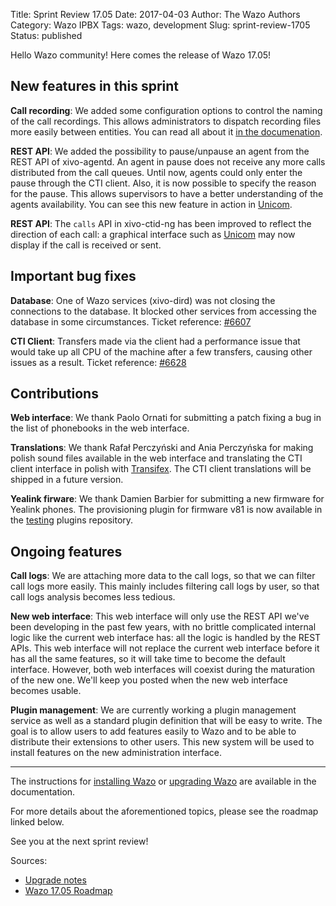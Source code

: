 Title: Sprint Review 17.05
Date: 2017-04-03
Author: The Wazo Authors
Category: Wazo IPBX
Tags: wazo, development
Slug: sprint-review-1705
Status: published

Hello Wazo community! Here comes the release of Wazo 17.05!

New features in this sprint
---------------------------

**Call recording**: We added some configuration options to control the naming of the call recordings. This allows administrators to dispatch recording files more easily between entities. You can read all about it [in the documenation](http://documentation.wazo.community/en/latest/administration/call_recording/call_recording.html#file-names).

**REST API**: We added the possibility to pause/unpause an agent from the REST API of xivo-agentd. An agent in pause does not receive any more calls distributed from the call queues. Until now, agents could only enter the pause through the CTI client. Also, it is now possible to specify the reason for the pause. This allows supervisors to have a better understanding of the agents availability. You can see this new feature in action in [Unicom](https://phone.wazo.community).

**REST API**: The ``calls`` API in xivo-ctid-ng has been improved to reflect the direction of each call: a graphical interface such as [Unicom](https://phone.wazo.community) may now display if the call is received or sent.

Important bug fixes
-------------------

**Database**: One of Wazo services (xivo-dird) was not closing the connections to the database. It blocked other services from accessing the database in some circumstances. Ticket reference: [#6607](https://projects.wazo.community/issues/6607)

**CTI Client**: Transfers made via the client had a performance issue that would take up all CPU of the machine after a few transfers, causing other issues as a result. Ticket reference: [#6628](https://projects.wazo.community/issues/6628)

Contributions
-------------

**Web interface**: We thank Paolo Ornati for submitting a patch fixing a bug in the list of phonebooks in the web interface.

**Translations**: We thank Rafał Perczyński and Ania Perczyńska for making polish sound files available in the web interface and translating the CTI client interface in polish with [Transifex](https://www.transifex.com/wazo/wazo/). The CTI client translations will be shipped in a future version.

**Yealink firware**: We thank Damien Barbier for submitting a new firmware for Yealink phones. The provisioning plugin for firmware v81 is now available in the [testing](http://documentation.wazo.community/en/latest/administration/provisioning/basic_configuration.html#alternative-plugins-repo) plugins repository.

Ongoing features
----------------

**Call logs**: We are attaching more data to the call logs, so that we can filter call logs more easily. This mainly includes filtering call logs by user, so that call logs analysis becomes less tedious.

**New web interface**: This web interface will only use the REST API we've been developing in the past few years, with no brittle complicated internal logic like the current web interface has: all the logic is handled by the REST APIs. This web interface will not replace the current web interface before it has all the same features, so it will take time to become the default interface. However, both web interfaces will coexist during the maturation of the new one. We'll keep you posted when the new web interface becomes usable.

**Plugin management**: We are currently working a plugin management service as well as a standard plugin definition that will be easy to write. The goal is to allow users to add features easily to Wazo and to be able to distribute their extensions to other users. This new system will be used to install features on the new administration interface.

---

The instructions for [installing Wazo](http://documentation.wazo.community/en/stable/installation/installsystem.html) or [upgrading Wazo](http://documentation.wazo.community/en/stable/upgrade/upgrade.html) are available in the documentation.

For more details about the aforementioned topics, please see the roadmap linked below.

See you at the next sprint review!

Sources:

* [Upgrade notes](http://documentation.wazo.community/en/wazo-17.05/upgrade/upgrade.html#upgrade-notes)
* [Wazo 17.05 Roadmap](https://projects.wazo.community/versions/257)
